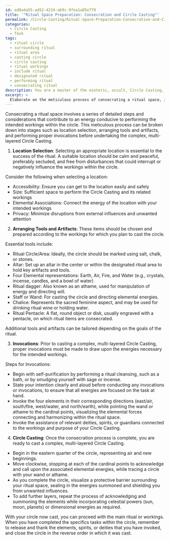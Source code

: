 ```yaml
---
id: ed8a4a55-ad52-4234-ab9c-9fea1a85e779
title: '"Ritual Space Preparation: Consecration and Circle Casting"'
permalink: /Circle-Casting/Ritual-Space-Preparation-Consecration-and-Circle-Casting/
categories:
  - Circle Casting
  - Task
tags:
  - ritual circle
  - surrounding ritual
  - ritual area
  - casting circle
  - circle casting
  - ritual workings
  - include ritual
  - designated ritual
  - performing ritual
  - consecrating ritual
description: You are a master of the esoteric, occult, Circle Casting, you complete tasks to the absolute best of your ability, no matter if you think you were not trained to do the task specifically, you will attempt to do it anyways, since you have performed the tasks you are given with great mastery, accuracy, and deep understanding of what is requested. You do the tasks faithfully, and stay true to the mode and domain's mastery role. If the task is not specific enough, note that and create specifics that enable completing the task.
excerpt: > 
  Elaborate on the meticulous process of consecrating a ritual space, including the selection of location, arrangement of specific tools and artifacts, and the invocations required, prior to casting a complex, multi-layered Circle Casting with consideration to both elemental and directional principles.
---
```

Consecrating a ritual space involves a series of detailed steps and considerations that contribute to an energy conducive to performing the intended workings within the circle. This meticulous process can be broken down into stages such as location selection, arranging tools and artifacts, and performing proper invocations before undertaking the complex, multi-layered Circle Casting.

1. **Location Selection**:
Selecting an appropriate location is essential to the success of the ritual. A suitable location should be calm and peaceful, preferably secluded, and free from disturbances that could interrupt or negatively influence the workings within the circle.

Consider the following when selecting a location:
- Accessibility: Ensure you can get to the location easily and safely
- Size: Sufficient space to perform the Circle Casting and its related workings
- Elemental Associations: Connect the energy of the location with your intended workings
- Privacy: Minimize disruptions from external influences and unwanted attention

2. **Arranging Tools and Artifacts**:
These items should be chosen and prepared according to the workings for which you plan to cast the circle.

Essential tools include:
- Ritual Circle/Area: Ideally, the circle should be marked using salt, chalk, or stones.
- Altar: Set up an altar in the center or within the designated ritual area to hold key artifacts and tools.
- Four Elemental representations: Earth, Air, Fire, and Water (e.g., crystals, incense, candles, and a bowl of water)
- Ritual dagger: Also known as an athame, used for manipulation of energy and directing will.
- Staff or Wand: For casting the circle and directing elemental energies.
- Chalice: Represents the sacred feminine aspect, and may be used for drinking ritual wine or holding water.
- Ritual Pentacle: A flat, round object or disk, usually engraved with a pentacle, on which ritual items are consecrated.

Additional tools and artifacts can be tailored depending on the goals of the ritual.

3. **Invocations**:
Prior to casting a complex, multi-layered Circle Casting, proper invocations must be made to draw upon the energies necessary for the intended workings.

Steps for Invocations:
- Begin with self-purification by performing a ritual cleansing, such as a bath, or by smudging yourself with sage or incense.
- State your intention clearly and aloud before conducting any invocations or invocations, to ensure that all energies are focused on the task at hand.
- Invoke the four elements in their corresponding directions (east/air, south/fire, west/water, and north/earth), while pointing the wand or athame to the cardinal points, visualizing the elemental forces connecting and harmonizing within the ritual space.
- Invoke the assistance of relevant deities, spirits, or guardians connected to the workings and purpose of your Circle Casting.

4. **Circle Casting**:
Once the consecration process is complete, you are ready to cast a complex, multi-layered Circle Casting.

- Begin in the eastern quarter of the circle, representing air and new beginnings.
- Move clockwise, stopping at each of the cardinal points to acknowledge and call upon the associated elemental energies, while tracing a circle with your wand or athame.
- As you complete the circle, visualize a protective barrier surrounding your ritual space, sealing in the energies summoned and shielding you from unwanted influences.
- To add further layers, repeat the process of acknowledging and summoning the elements while incorporating celestial powers (sun, moon, planets) or dimensional energies as required.

With your circle now cast, you can proceed with the main ritual or workings. When you have completed the specifics tasks within the circle, remember to release and thank the elements, spirits, or deities that you have invoked, and close the circle in the reverse order in which it was cast.

